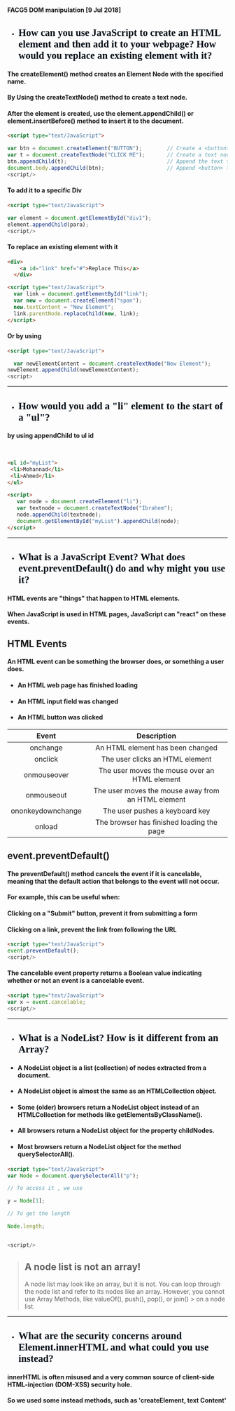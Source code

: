 #### FACG5 DOM manipulation [9 Jul 2018] 




<span style="color:#020c16 ; font-size:15px ; font-family:cairo ;">

  * ##  How can you use JavaScript to create an HTML element and then add it to your webpage? How would you replace an existing element with it?

</span>




 #### The createElement() method creates an Element Node with the specified name.

 #### By Using the createTextNode() method to create a text node.

#### After the element is created, use the element.appendChild() or element.insertBefore() method to insert it to the document.

```HTML
<script type="text/JavaScript">

var btn = document.createElement("BUTTON");        // Create a <button> element
var t = document.createTextNode("CLICK ME");       // Create a text node
btn.appendChild(t);                                // Append the text to <button>
document.body.appendChild(btn);                    // Append <button> to <body>
<script/>

```
#### To add it to a specific Div
```HTML
<script type="text/JavaScript">

var element = document.getElementById("div1");
element.appendChild(para);
<script/>

```

#### To replace an existing element with it 
```HTML
<div>
    <a id="link" href="#">Replace This</a>
  </div>

<script type="text/JavaScript">
  var link = document.getElementById("link");
  var new = document.createElement("span");
  new.textContent = "New Element";
  link.parentNode.replaceChild(new, link);
</script>
```
#### Or by using  

```HTML
<script type="text/JavaScript">

  var newElementContent = document.createTextNode("New Element");
newElement.appendChild(newElementContent);  
<script>
```

----


<span style="color:#020c16 ; font-size:15px ; font-family:cairo ;">

 * ## How would you add a "li" element to the start of a "ul"?

</span>

 
  #### by using appendChild to ul id 
 ```HTML


<ul id="myList">
  <li>Mohannad</li>
  <li>Ahmed</li>
</ul>

<script>
    var node = document.createElement("li");
    var textnode = document.createTextNode("Ibrahem");
    node.appendChild(textnode);
    document.getElementById("myList").appendChild(node);
</script>
 ```


----

<span style="color:#020c16 ; font-size:15px ; font-family:cairo ;">

* ## What is a JavaScript Event? What does event.preventDefault() do and why might you use it?


</span>

#### HTML events are "things" that happen to HTML elements.

####  When JavaScript is used in HTML pages, JavaScript can "react" on these events.

## HTML Events
####  An HTML event can be something the browser does, or something a user does.



* #### An HTML web page has finished loading
* ####  An HTML input field was changed
* #### An HTML button was clicked
 
| Event  | Description | 
| :---: | :---: | 
| onchange | An HTML element has been changed |
| onclick | The user clicks an HTML element |
| onmouseover | The user moves the mouse over an HTML element|
| onmouseout | The user moves the mouse away from an HTML element |
| ononkeydownchange | The user pushes a keyboard key |
| onload | The browser has finished loading the page |

## event.preventDefault()

#### The preventDefault() method cancels the event if it is cancelable, meaning that the default action that belongs to the event will not occur.

#### For example, this can be useful when:

#### Clicking on a "Submit" button, prevent it from submitting a form
#### Clicking on a link, prevent the link from following the URL


```HTML
<script type="text/JavaScript">
event.preventDefault();
<script/>
```
#### The cancelable event property returns a Boolean value indicating whether or not an event is a cancelable event.

```HTML
<script type="text/JavaScript">
var x = event.cancelable;
<script/>
```

----



<span style="color:#020c16 ; font-size:15px ; font-family:cairo ; ">

* ## What is a NodeList? How is it different from an Array?

</span>

* #### A NodeList object is a list (collection) of nodes extracted from a document.

* #### A NodeList object is almost the same as an HTMLCollection object.

* #### Some (older) browsers return a NodeList object instead of an HTMLCollection for methods like getElementsByClassName().

* #### All browsers return a NodeList object for the property childNodes. 

* #### Most browsers return a NodeList object for the method querySelectorAll().


```HTML
<script type="text/JavaScript">
var Node = document.querySelectorAll("p");

// To access it , we use 

y = Node[1];

// To get the length

Node.length;


<script/>
```

> ## A node list is not an array! 
> A node list may look like an array, but it is not.
> You can loop through the node list and refer to its nodes like an array.
> However, you cannot use Array Methods, like valueOf(), push(), pop(), or join() > on a node list.



----


<span style="color:#020c16 ; font-size:15px ; font-family:cairo ; ">

* ## What are the security concerns around Element.innerHTML and what could you use instead?


</span>

#### innerHTML is often misused and a very common source of client-side HTML-injection (DOM-XSS) security hole.
#### So we used some instead methods, such as 'createElement, text Content'